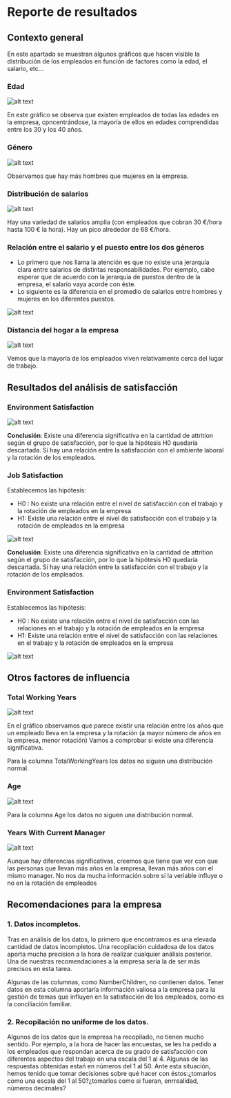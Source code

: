 # Reporte de resultados 

## Contexto general 

En este apartado se muestran algunos gráficos que hacen visible la distribución de los empleados en función de factores como la edad, el salario, etc... 

### Edad 

![alt text](image.png)

En este gráfico se observa que existen empleados de todas las edades en la empresa, cpncentrándose, la mayoría de ellos en edades comprendidas entre los 30 y los 40 años.

### Género 

![alt text](image-1.png)

Observamos que hay más hombres que mujeres en la empresa.

### Distribución de salarios

![alt text](image-2.png)

Hay una variedad de salarios amplia (con empleados que cobran 30 €/hora hasta 100 € la hora). Hay un pico alrededor de 68 €/hora. 

### Relación entre el salario y el puesto entre los dos géneros

- Lo primero que nos llama la atención es que no existe una jerarquía clara entre salarios de distintas responsabilidades. Por ejemplo, cabe esperar que de acuerdo con la jerarquía de puestos dentro de la empresa, el salario vaya acorde con éste. 
- Lo siguiente es la diferencia en el promedio de salarios entre hombres y mujeres en los diferentes puestos. 

![alt text](image-10.png)

### Distancia del hogar a la empresa 

![alt text](image-3.png)

Vemos que la mayoría de los empleados viven relativamente cerca del lugar de trabajo. 

## Resultados del análisis de satisfacción

### Environment Satisfaction

![alt text](image-4.png)

**Conclusión**: Existe una diferencia significativa en la cantidad de attrition según el grupo de satisfacción, por lo que la hipótesis H0 quedaría descartada. Sí hay una relación entre la satisfacción con el ambiente laboral y la rotación de los empleados.

### Job Satisfaction

Establecemos las hipótesis:
- H0 : No existe una relación entre el nivel de satisfacción con el trabajo y la rotación de empleados en la empresa
- H1: Existe una relación entre el nivel de satisfacción con el trabajo y la rotación de empleados en la empresa

![alt text](image-5.png)

**Conclusión**: Existe una diferencia significativa en la cantidad de attrition según el grupo de satisfacción, por lo que la hipótesis H0 quedaría descartada. Sí hay una relación entre la satisfacción con el trabajo y la rotación de los empleados.

### Environment Satisfaction

Establecemos las hipótesis:
- H0 : No existe una relación entre el nivel de satisfacción con las relaciones en el trabajo y la rotación de empleados en la empresa
- H1: Existe una relación entre el nivel de satisfacción con las relaciones en el trabajo y la rotación de empleados en la empresa

![alt text](image-6.png)

## Otros factores de influencia

### Total Working Years

![alt text](image-7.png)

En el gráfico observamos que parece existir una relación entre los años que un empleado lleva en la empresa y la rotación (a mayor número de años en la empresa, menor rotación)
Vamos a comprobar si existe una diferencia significativa.

Para la columna TotalWorkingYears los datos no siguen una distribución normal.

### Age

![alt text](image-8.png)

Para la columna Age los datos no siguen una distribución normal.

### Years With Current Manager

![alt text](image-9.png)

Aunque hay diferencias significativas, creemos que tiene que ver con que las personas que llevan más años en la empresa, llevan más años con el mismo manager. No nos da mucha información sobre si la veriable influye o no en la rotación de empleados

## Recomendaciones para la empresa 

### 1. Datos incompletos.

Tras en análisis de los datos, lo primero que encontramos es una elevada cantidad de datos incompletos. Una recopilación cuidadosa de los datos aporta mucha precision a la hora de realizar cualquier análisis posterior. Una de nuestras recomendaciones a la empresa sería la de ser más precisos en esta tarea. 

Algunas de las columnas, como NumberChildren, no contienen datos. Tener datos en esta columna aportaría información valiosa a la empresa para la gestión de temas que influyen en la satisfacción de los empleados, como es la conciliación familiar.

### 2. Recopilación no uniforme de los datos.

Algunos de los datos que la empresa ha recopilado, no tienen mucho sentido. Por ejemplo, a la hora de hacer las encuestas, se les ha pedido a los empleados que respondan acerca de su grado de satisfacción con diferentes aspectos del trabajo en una escala del 1 al 4. Algunas de las respuestas obtenidas estań en números del 1 al 50. Ante esta situación, hemos tenido que tomar decisiones sobre qué hacer con éstos:¿tomarlos como una escala del 1 al 50?¿tomarlos como si fueran, enrrealidad, números decimales?